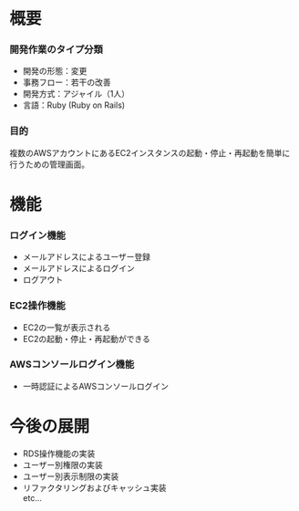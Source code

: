 # 概要

### 開発作業のタイプ分類
- 開発の形態：変更
- 事務フロー：若干の改善
- 開発方式：アジャイル（1人）
- 言語：Ruby (Ruby on Rails)

### 目的
複数のAWSアカウントにあるEC2インスタンスの起動・停止・再起動を簡単に行うための管理画面。

# 機能

### ログイン機能  
- メールアドレスによるユーザー登録
- メールアドレスによるログイン
- ログアウト

### EC2操作機能  
- EC2の一覧が表示される
- EC2の起動・停止・再起動ができる

### AWSコンソールログイン機能
- 一時認証によるAWSコンソールログイン

# 今後の展開
- RDS操作機能の実装
- ユーザー別権限の実装
- ユーザー別表示制限の実装
- リファクタリングおよびキャッシュ実装  
etc...